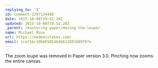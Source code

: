 ```yaml
---
replying_to: '3'
id: comment-2297134488
date: 2015-10-08T19:51:20Z
updated: 2015-10-08T19:51:20Z
_parent: /mastering-paper/moving-the-loupe/
name: Michael Rose
url: https://mademistakes.com/
email: 1ce71bc10b86565464b612093d89707e
---
```


The zoom loupe was removed in Paper version 3.0. Pinching now zooms the entire
canvas.
